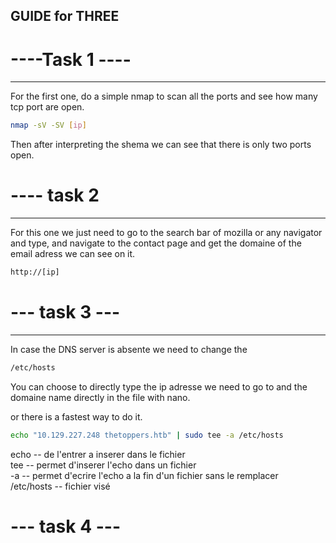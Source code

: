 ## GUIDE for THREE

# ----Task 1 ----
----

For the first one, do a simple nmap to scan all the ports and see how many tcp port are open. 

```bash
nmap -sV -SV [ip]
```

Then after interpreting the shema we can see that there is only two ports open.

# ---- task 2
----

For this one we just need to go to the search bar of mozilla or any navigator and type, and navigate to the contact page and get the domaine of the email adress we can see on it.

```bash
http://[ip]

```
	
# --- task 3 --- 
----

In case the DNS server is absente we need to change the 

```bash
/etc/hosts
```

You can choose to directly type the ip adresse we need to go to and the domaine name directly in the file with nano.

or there is a fastest way to do it.

```bash
echo "10.129.227.248 thetoppers.htb" | sudo tee -a /etc/hosts
```

echo        -- de l'entrer a inserer dans le fichier <br/>
tee         -- permet d'inserer l'echo dans un fichier <br/>
-a          -- permet d'ecrire l'echo a la fin d'un fichier sans le remplacer <br/>
/etc/hosts  -- fichier visé <br/>

# --- task 4 --- 
